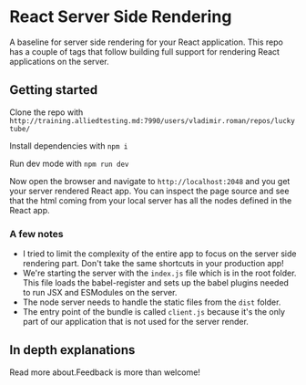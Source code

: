 # React Server Side Rendering
A baseline for server side rendering for your React application. This repo has a couple of tags that follow building full support for rendering React applications on the server.

## Getting started
Clone the repo with
```http://training.alliedtesting.md:7990/users/vladimir.roman/repos/luckytube/```

Install dependencies with
```npm i```

Run dev mode with
```npm run dev```

Now open the browser and navigate to `http://localhost:2048` and you get your server rendered React app. You can inspect the page source and see that the html coming from your local server has all the nodes defined in the React app.

### A few notes
* I tried to limit the complexity of the entire app to focus on the server side rendering part. Don't take the same shortcuts in your production app!
* We're starting the server with the `index.js` file which is in the root folder. This file loads the babel-register and sets up the babel plugins needed to run JSX and ESModules on the server.
* The node server needs to handle the static files from the `dist` folder.
* The entry point of the bundle is called `client.js` because it's the only part of our application that is not used for the server render.


## In depth explanations
Read more about.Feedback is more than welcome! 
